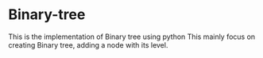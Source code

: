 # Binary-tree

This is the implementation of Binary tree using python 
This mainly focus on creating Binary tree, adding a node with its level.
